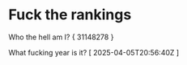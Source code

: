 # Fuck the rankings

Who the hell am I?
{ 31148278 }

What fucking year is it?
[ 2025-04-05T20:56:40Z ]
